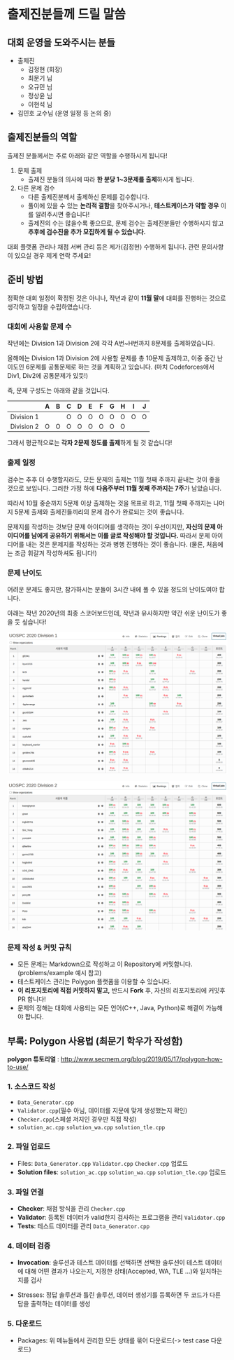 # 출제진분들께 드릴 말씀

## 대회 운영을 도와주시는 분들

* 출제진
  * 김정현 (회장)
  * 최문기 님
  * 오규민 님
  * 정상윤 님
  * 이현석 님
* 김민호 교수님 (운영 일정 등 논의 중)

## 출제진분들의 역할

출제진 분들께서는 주로 아래와 같은 역할을 수행하시게 됩니다!

1. 문제 출제
   * 출제진 분들의 의사에 따라 **한 분당 1~3문제를 출제**하시게 됩니다.
2. 다른 문제 검수
   * 다른 출제진분께서 출제하신 문제를 검수합니다.
   * 풀이에 있을 수 있는 **논리적 결함**을 찾아주시거나, **테스트케이스가 약할 경우** 이를 알려주시면 좋습니다!
   * 출제진의 수는 많을수록 좋으므로, 문제 검수는 출제진분들만 수행하시지 않고 **추후에 검수진을 추가 모집하게 될 수 있습니다.**

대회 플랫폼 관리나 채점 서버 관리 등은 제가(김정현) 수행하게 됩니다. 관련 문의사항이 있으실 경우 제게 연락 주세요!

## 준비 방법

정확한 대회 일정이 확정된 것은 아니나, 작년과 같이 **11월 말**에 대회를 진행하는 것으로 생각하고 일정을 수립하였습니다.

### 대회에 사용할 문제 수

작년에는 Division 1과 Division 2에 각각 A번~H번까지 8문제를 출제하였습니다.

올해에는 Division 1과 Division 2에 사용할 문제를 총 10문제 출제하고, 이중 중간 난이도인 6문제를 공통문제로 하는 것을 계획하고 있습니다. (마치 Codeforces에서 Div1, Div2에 공통문제가 있듯!)

즉, 문제 구성도는 아래와 같을 것입니다.

|            | A | B | C | D | E | F | G | H | I | J |
|------------|---|---|---|---|---|---|---|---|---|---|
| Division 1 |   |   | O | O | O | O | O | O | O | O |
| Division 2 | O | O | O | O | O | O | O | O |   |   |

그래서 평균적으로는 **각자 2문제 정도를 출제**하게 될 것 같습니다!

### 출제 일정

검수는 추후 더 수행할지라도, 모든 문제의 출제는 11월 첫째 주까지 끝내는 것이 좋을 것으로 보입니다. 그러한 가정 하에 **다음주부터 11월 첫째 주까지는 7주**가 남았습니다.

따라서 10월 중순까지 5문제 이상 출제하는 것을 목표로 하고, 11월 첫째 주까지는 나머지 5문제 출제와 출제진들끼리의 문제 검수가 완료되는 것이 좋습니다.

문제지를 작성하는 것보단 문제 아이디어를 생각하는 것이 우선이지만, **자신의 문제 아이디어를 남에게 공유하기 위해서는 이를 글로 작성해야 할 것입니다.** 따라서 문제 아이디어를 내는 것은 문제지를 작성하는 것과 병행 진행하는 것이 좋습니다. (물론, 처음에는 조금 휘갈겨 작성하셔도 됩니다!)

### 문제 난이도

어려운 문제도 좋지만, 참가하시는 분들이 3시간 내에 풀 수 있을 정도의 난이도여야 합니다.

아래는 작년 2020년의 최종 스코어보드인데, 작년과 유사하지만 약간 쉬운 난이도가 좋을 듯 싶습니다!

![div1](./images/scoreboard%20div1.png)

![div2](./images/scoreboard%20div2.png)

### 문제 작성 & 커밋 규칙

* 모든 문제는 Markdown으로 작성하고 이 Repository에 커밋합니다. (problems/example 예시 참고)
* 테스트케이스 관리는 Polygon 플랫폼을 이용할 수 있습니다.
* **이 리포지토리에 직접 커밋하지 말고,** 반드시 **Fork** 후, 자신의 리포지토리에 커밋후 PR 합니다!
* 문제의 정해는 대회에 사용되는 모든 언어(C++, Java, Python)로 해결이 가능해야 합니다.


## 부록: Polygon 사용법 (최문기 학우가 작성함)

**polygon 튜토리얼** : http://www.secmem.org/blog/2019/05/17/polygon-how-to-use/

### 1. 소스코드 작성

- `Data_Generator.cpp`
- `Validator.cpp`(필수 아님, 데이터를 지문에 맞게 생성했는지 확인)
- `Checker.cpp`(스페셜 저지인 경우만 직접 작성)
- `solution_ac.cpp` `solution_wa.cpp` `solution_tle.cpp`

### 2. 파일 업로드

- Files: `Data_Generator.cpp` `Validator.cpp` `Checker.cpp` 업로드
- **Solution files**: `solution_ac.cpp` `solution_wa.cpp` `solution_tle.cpp` 업로드

### 3. 파일 연결

- **Checker**: 채점 방식을 관리 `Checker.cpp`
- **Validator**: 등록된 데이터가 valid한지 검사하는 프로그램을 관리 `Validator.cpp`
- **Tests**: 테스트 데이터를 관리 `Data_Generator.cpp`

### 4. 데이터 검증

- **Invocation**: 솔루션과 테스트 데이터를 선택하면 선택한 솔루션이 테스트 데이터에 대해 어떤 결과가 나오는지, 지정한 상태(Accepted, WA, TLE …)와 일치하는지를 검사

- Stresses: 정답 솔루션과 틀린 솔루션, 데이터 생성기를 등록하면 두 코드가 다른 답을 출력하는 데이터를 생성

### 5. 다운로드

- Packages: 위 메뉴들에서 관리한 모든 상태를 묶어 다운로드(-> test case 다운로드)